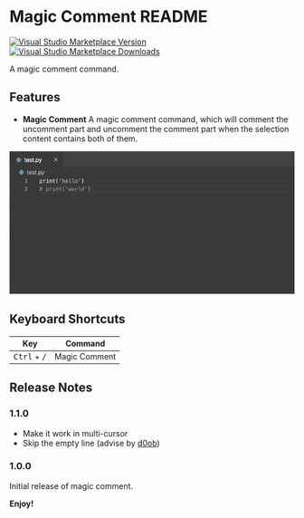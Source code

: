 # Magic Comment README

[![Visual Studio Marketplace Version](https://img.shields.io/visual-studio-marketplace/v/wwen.magic-comment)](https://marketplace.visualstudio.com/items?itemName=wwen.magic-comment)
[![Visual Studio Marketplace Downloads](https://img.shields.io/visual-studio-marketplace/d/wwen.magic-comment)](https://marketplace.visualstudio.com/items?itemName=wwen.magic-comment)

A magic comment command.

## Features

- **Magic Comment** A magic comment command, which will comment the uncomment part and uncomment the comment part when the selection content contains both of them.

![ctrl + /](imgs/gifs/magic-comment.gif)

## Keyboard Shortcuts

| Key                            | Command       |
| ------------------------------ | ------------- |
| <kbd>Ctrl</kbd> + <kbd>/</kbd> | Magic Comment |


## Release Notes

### 1.1.0

- Make it work in multi-cursor
- Skip the empty line (advise by [d0ob](https://github.com/d0ob))

### 1.0.0

Initial release of magic comment.


**Enjoy!**
